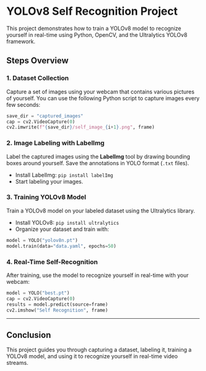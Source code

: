 
# YOLOv8 Self Recognition Project

This project demonstrates how to train a YOLOv8 model to recognize yourself in real-time using Python, OpenCV, and the Ultralytics YOLOv8 framework.

## Steps Overview

### 1. Dataset Collection

Capture a set of images using your webcam that contains various pictures of yourself. You can use the following Python script to capture images every few seconds:

```python
save_dir = "captured_images"
cap = cv2.VideoCapture(0)
cv2.imwrite(f"{save_dir}/self_image_{i+1}.png", frame)
```

### 2. Image Labeling with LabelImg

Label the captured images using the **LabelImg** tool by drawing bounding boxes around yourself. Save the annotations in YOLO format (`.txt` files).

- Install LabelImg: `pip install labelImg`
- Start labeling your images.

### 3. Training YOLOv8 Model

Train a YOLOv8 model on your labeled dataset using the Ultralytics library.

- Install YOLOv8: `pip install ultralytics`
- Organize your dataset and train with:

```python
model = YOLO("yolov8n.pt")
model.train(data="data.yaml", epochs=50)
```

### 4. Real-Time Self-Recognition

After training, use the model to recognize yourself in real-time with your webcam:

```python
model = YOLO("best.pt")
cap = cv2.VideoCapture(0)
results = model.predict(source=frame)
cv2.imshow("Self Recognition", frame)
```
---

## Conclusion

This project guides you through capturing a dataset, labeling it, training a YOLOv8 model, and using it to recognize yourself in real-time video streams.
